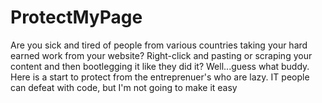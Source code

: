 # ProtectMyPage
Are you sick and tired of people from various countries taking your hard earned work from your website? Right-click and pasting or scraping your content and then bootlegging it like they did it? Well...guess what buddy. Here is a start to protect from the entreprenuer's who are lazy. IT people can defeat with code, but I'm not going to make it easy
